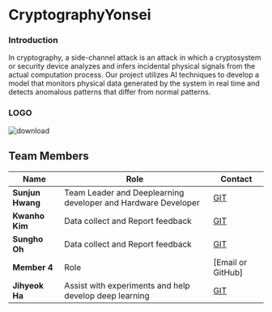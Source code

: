 # CryptographyYonsei

### Introduction
In cryptography, a side-channel attack is an attack in which a cryptosystem or security device analyzes and infers incidental physical signals from the actual computation process. Our project utilizes AI techniques to develop a model that monitors physical data generated by the system in real time and detects anomalous patterns that differ from normal patterns.


### LOGO 
![download](https://github.com/user-attachments/assets/9184b2ba-6190-42c6-8a8a-c7e20e7c898e)

## Team Members
| Name  | Role | Contact |
|--------|------|---------|
| **Sunjun Hwang** | Team Leader and Deeplearning developer and Hardware Developer | [GIT](https://github.com/justinbrianhwang)  |
| **Kwanho Kim** | Data collect and Report feedback | [GIT](https://github.com/kgh1232) |
| **Sungho Oh** | Data collect and Report feedback | [GIT](https://github.com/cod-Allen) |
| **Member 4** | Role | [Email or GitHub] |
| **Jihyeok Ha** | Assist with experiments and help develop deep learning | [GIT](https://github.com/hajihyeok) |

